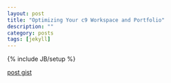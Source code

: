 ```yaml
---
layout: post
title: "Optimizing Your c9 Workspace and Portfolio"
description: ""
category: posts
tags: [jekyll]
---
```

{% include JB/setup %}



[post gist](https://gist.github.com/ricmclaughlin)